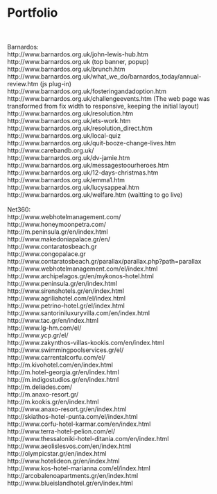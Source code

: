 # Portfolio
 <br/>
  <br/>
Barnardos: <br/>
http://www.barnardos.org.uk/john-lewis-hub.htm <br/>
http://www.barnardos.org.uk (top banner, popup) <br/>
http://www.barnardos.org.uk/brunch.htm <br/>
http://www.barnardos.org.uk/what_we_do/barnardos_today/annual-review.htm (js plug-in) <br/>
http://www.barnardos.org.uk/fosteringandadoption.htm <br/>
http://www.barnardos.org.uk/challengeevents.htm (The web page was transformed from fix width to responsive, keeping the initial layout) <br/>
http://www.barnardos.org.uk/resolution.htm <br/>
http://www.barnardos.org.uk/ets-work.htm <br/>
http://www.barnardos.org.uk/resolution_direct.htm <br/>
http://www.barnardos.org.uk/local-quiz <br/>
http://www.barnardos.org.uk/quit-booze-change-lives.htm <br/>
http://www.carebandb.org.uk/ <br/>
http://www.barnardos.org.uk/dv-jamie.htm <br/>
http://www.barnardos.org.uk/messagestoourheroes.htm <br/>
http://www.barnardos.org.uk/12-days-christmas.htm <br/>
http://www.barnardos.org.uk/emma1.htm <br/>
http://www.barnardos.org.uk/lucysappeal.htm <br/>
http://www.barnardos.org.uk/welfare.htm (waitting to go live)

 <br/>
 <br/>
Net360: <br/>
http://www.webhotelmanagement.com/ <br/>
http://www.honeymoonpetra.com/  <br/>
http://m.peninsula.gr/en/index.html <br/>
http://www.makedoniapalace.gr/en/ <br/>
http://www.contaratosbeach.gr <br/>
http://www.congopalace.gr <br/>
http://www.contaratosbeach.gr/parallax/parallax.php?path=parallax  <br/>
http://www.webhotelmanagement.com/el/index.html <br/>
http://www.archipelagos.gr/en/mykonos-hotel.html <br/>
http://www.peninsula.gr/en/index.html <br/>
http://www.sirenshotels.gr/en/index.html <br/>
http://www.agriliahotel.com/el/index.html <br/>
http://www.petrino-hotel.gr/el/index.html <br/>
http://www.santoriniluxuryvilla.com/en/index.html <br/>
http://www.tac.gr/en/index.html <br/>
http://www.lg-hm.com/el/ <br/>
http://www.ycp.gr/el/ <br/>
http://www.zakynthos-villas-kookis.com/en/index.html <br/>
http://www.swimmingpoolservices.gr/el/ <br/>
http://www.carrentalcorfu.com/el/ <br/>
http://m.kivohotel.com/en/index.html <br/>
http://m.hotel-georgia.gr/en/index.html <br/>
http://m.indigostudios.gr/en/index.html <br/>
http://m.deliades.com/ <br/>
http://m.anaxo-resort.gr/ <br/>
http://m.kookis.gr/en/index.html <br/>
http://www.anaxo-resort.gr/en/index.html <br/>
http://skiathos-hotel-punta.com/el/index.html <br/>
http://www.corfu-hotel-karmar.com/en/index.html <br/>
http://www.terra-hotel-pelion.com/el/ <br/>
http://www.thessaloniki-hotel-ditania.com/en/index.html <br/>
http://www.aeolislesvos.com/en/index.html <br/>
http://olympicstar.gr/en/index.html <br/>
http://www.hotelideon.gr/en/index.html <br/>
http://www.kos-hotel-marianna.com/el/index.html <br/>
http://arcobalenoapartments.gr/en/index.html <br/>
http://www.blueislandhotel.gr/en/index.html <br/>
